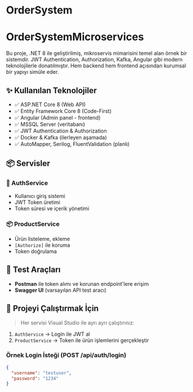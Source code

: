 # OrderSystem

# OrderSystemMicroservices

Bu proje, .NET 8 ile geliştirilmiş, mikroservis mimarisini temel alan örnek bir sistemdir. JWT Authentication, Authorization, Kafka, Angular gibi modern teknolojilerle donatılmıştır. Hem backend hem frontend açısından kurumsal bir yapıyı simüle eder.

## ✨ Kullanılan Teknolojiler

- ✅ ASP.NET Core 8 (Web API)
- ✅ Entity Framework Core 8 (Code-First)
- ✅ Angular (Admin panel - frontend)
- ✅ MSSQL Server (veritabanı)
- ✅ JWT Authentication & Authorization
- ✅ Docker & Kafka (ilerleyen aşamada)
- ✅ AutoMapper, Serilog, FluentValidation (planlı)

## 📦 Servisler

### 🔐 AuthService
- Kullanıcı giriş sistemi
- JWT Token üretimi
- Token süresi ve içerik yönetimi

### 📦 ProductService
- Ürün listeleme, ekleme
- `[Authorize]` ile koruma
- Token doğrulama

## 🧪 Test Araçları

- **Postman** ile token alımı ve korunan endpoint'lere erişim
- **Swagger UI** (varsayılan API test aracı)

## 🚀 Projeyi Çalıştırmak İçin

> Her servisi Visual Studio ile ayrı ayrı çalıştırınız:

1. `AuthService` → Login ile JWT al
2. `ProductService` → Token ile ürün işlemlerini gerçekleştir

### Örnek Login İsteği (POST /api/auth/login)

```json
{
  "username": "testuser",
  "password": "1234"
}
